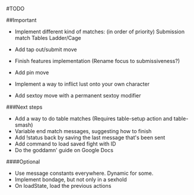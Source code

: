 #TODO

##Important
-   Implement different kind of matches: (in order of priority)
    Submission match
    Tables
    Ladder/Cage
    
-   Add tap out/submit move
-   Finish features implementation (Rename focus to submissiveness?)
-   Add pin move
-   Implement a way to inflict lust onto your own character
-   Add sextoy move with a permanent sextoy modifier

###Next steps
-   Add a way to do table matches (Requires table-setup action and table-smash)
-   Variable end match messages, suggesting how to finish
-   Add !status back by saving the last message that's been sent
-   Add command to load saved fight with ID
-   Do the goddamn' guide on Google Docs

####Optional
-   Use message constants everywhere. Dynamic for some.
-   Implement bondage, but not only in a sexhold
-   On loadState, load the previous actions


